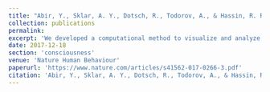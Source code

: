 ```yaml
---
title: "Abir, Y., Sklar, A. Y., Dotsch, R., Todorov, A., & Hassin, R. R. (2018). <b>The determinants of consciousness of human faces</b>. Nature Human Behaviour, 2(3), 194-199."
collection: publications
permalink: 
excerpt: 'We developed a computational method to visualize and analyze the factors determining the contents of our visual consciousness. We focused on faces, and find that faces that are percieved as more dominant are prioritized for consciousness. We show that this result cannot be explained by low-level differences in visual input, but is rather a holistic trait of a face.'
date: 2017-12-18
section: 'consciousness'
venue: 'Nature Human Behaviour'
paperurl: 'https://www.nature.com/articles/s41562-017-0266-3.pdf'
citation: 'Abir, Y., Sklar, A. Y., Dotsch, R., Todorov, A., & Hassin, R. R. (2018). The determinants of consciousness of human faces. Nature Human Behaviour, 2(3), 194-199.'
---
```

